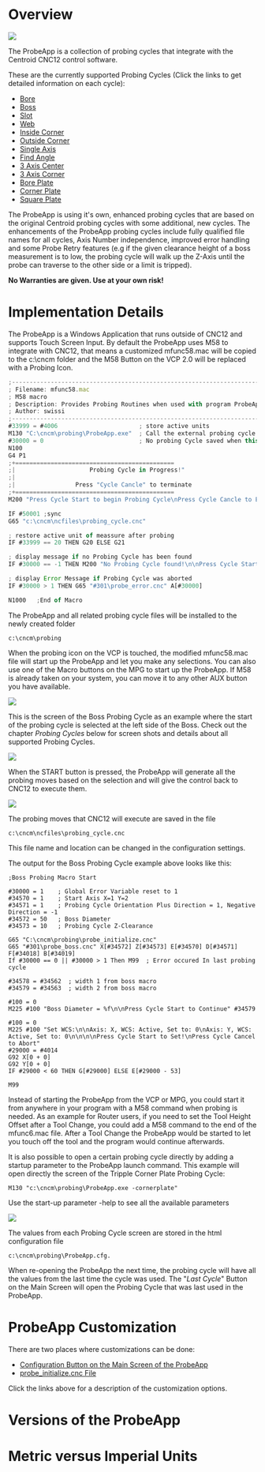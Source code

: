# Overview

![](/images/pa001.PNG)

The ProbeApp is a collection of probing cycles that integrate with the Centroid CNC12 control software.

These are the currently supported Probing Cycles (Click the links to get detailed information on each cycle):

* [Bore](Bore.md)
* [Boss](Boss.md)
* [Slot](Slot.md)
* [Web](Web.md)
* [Inside Corner](InCor.md)
* [Outside Corner](OutCor.md)
* [Single Axis](Single.md)
* [Find Angle](Angle.md)
* [3 Axis Center](Cube.md)
* [3 Axis Corner](TripleCorner.md)
* [Bore Plate](BorePlate.md)
* [Corner Plate](CornerPlate.md)
* [Square Plate](InCorPlate.md)

The ProbeApp is using it's own, enhanced probing cycles that are based on the original Centroid probing cycles with some additional, new cycles.
The enhancements of the ProbeApp probing cycles include fully qualified file names for all cycles, Axis Number independence, improved error handling and some Probe Retry features 
(e.g if the given clearance height of a boss measurement is to low, the probing cycle will walk up the Z-Axis until the probe can traverse to the other side or a limit is tripped).


**No Warranties are given. Use at your own risk!**

# Implementation Details
The ProbeApp is a Windows Application that runs outside of CNC12 and supports Touch Screen Input. 
By default the ProbeApp uses M58 to integrate with CNC12, that means a customized mfunc58.mac will be copied to the c:\cncm folder and the M58 Button on the VCP 2.0 will be replaced with a Probing Icon.

```javascript
;--------------------------------------------------------------------------------
; Filename: mfunc58.mac 
; M58 macro
; Description: Provides Probing Routines when used with program ProbeApp.exe 
; Author: swissi
;---------------------------------------------------------------------------------
#33999 = #4006                       ; store active units
M130 "C:\cncm\probing\ProbeApp.exe"  ; Call the external probing cycle setup program
#30000 = 0                           ; No probing Cycle saved when this stays 0
N100
G4 P1
;+=============================================
;|                     Probing Cycle in Progress!"
;|
;|                 Press "Cycle Cancle" to terminate
;+=============================================
M200 "Press Cycle Start to begin Probing Cycle\nPress Cycle Cancle to Exit"

IF #50001 ;sync
G65 "c:\cncm\ncfiles\probing_cycle.cnc"

; restore active unit of meassure after probing
IF #33999 == 20 THEN G20 ELSE G21

; display message if no Probing Cycle has been found
IF #30000 == -1 THEN M200 "No Probing Cycle found!\n\nPress Cycle Start"

; display Error Message if Probing Cycle was aborted
IF #30000 > 1 THEN G65 "#301\probe_error.cnc" A[#30000]

N1000	;End of Macro
```
The ProbeApp and all related probing cycle files will be installed to the newly created folder
```
c:\cncm\probing
```

When the probing icon on the VCP is touched, the modified mfunc58.mac file will start up the ProbeApp and let you make any selections.
You can also use one of the Macro buttons on the MPG to start up the ProbeApp. If M58 is already taken on your system, you can move it to any other AUX button you have available.


![](/images/pa002.PNG)


This is the screen of the Boss Probing Cycle as an example where the start of the probing cycle is selected at the left side of the Boss.
Check out the chapter *Probing Cycles* below for screen shots and details about all supported Probing Cycles.


![](/images/pa003.PNG)

When the START button is pressed, the ProbeApp will generate all the probing moves based on the selection and will give the control back to CNC12 to execute them.

![](/images/pa004.PNG)

The probing moves that CNC12 will execute are saved in the file
```
c:\cncm\ncfiles\probing_cycle.cnc
```
This file name and location can be changed in the configuration settings.

The output for the Boss Probing Cycle example above looks like this:
```
;Boss Probing Macro Start

#30000 = 1    ; Global Error Variable reset to 1
#34570 = 1    ; Start Axis X=1 Y=2
#34571 = 1    ; Probing Cycle Orientation Plus Direction = 1, Negative Direction = -1
#34572 = 50   ; Boss Diameter
#34573 = 10   ; Probing Cycle Z-Clearance

G65 "C:\cncm\probing\probe_initialize.cnc"
G65 "#301\probe_boss.cnc" X[#34572] Z[#34573] E[#34570] D[#34571] F[#34018] B[#34019]
If #30000 == 0 || #30000 > 1 Then M99  ; Error occured In last probing cycle

#34578 = #34562  ; width 1 from boss macro
#34579 = #34563  ; width 2 from boss macro

#100 = 0
M225 #100 "Boss Diameter = %f\n\nPress Cycle Start to Continue" #34579

#100 = 0
M225 #100 "Set WCS:\n\nAxis: X, WCS: Active, Set to: 0\nAxis: Y, WCS: Active, Set to: 0\n\n\n\nPress Cycle Start to Set!\nPress Cycle Cancel to Abort"
#29000 = #4014
G92 X[0 + 0]
G92 Y[0 + 0]
IF #29000 < 60 THEN G[#29000] ELSE E[#29000 - 53]

M99
```

Instead of starting the ProbeApp from the VCP or MPG, you could start it from anywhere in your program with a M58 command when probing is needed. 
As an example for Router users, if you need to set the Tool Height Offset after a Tool Change, you could add a M58 command to the end of the mfunc6.mac file.
After a Tool Change the ProbeApp would be started to let you touch off the tool and the program would continue afterwards.

It is also possible to open a certain probing cycle directly by adding a startup parameter to the ProbeApp launch command. 
This example will open directly the screen of the Tripple Corner Plate Probing Cycle:

```
M130 "c:\cncm\probing\ProbeApp.exe -cornerplate"
```

Use the start-up parameter -help to see all the available parameters

![](/images/pa005.PNG)


The values from each Probing Cycle screen are stored in the html configuration file 
```
c:\cncm\probing\ProbeApp.cfg. 
```
When re-opening the ProbeApp the next time, the probing cycle will have all the values from the last time the cycle was used.
The "*Last Cycle*" Button on the Main Screen will open the Probing Cycle that was last used in the ProbeApp.


# ProbeApp Customization
There are two places where customizations can be done:

* [Configuration Button on the Main Screen of the ProbeApp](configuration.md)
* [probe_initialize.cnc File](probe_initilize.md)

Click the links above for a description of the customization options.



# Versions of the ProbeApp

# Metric versus Imperial Units